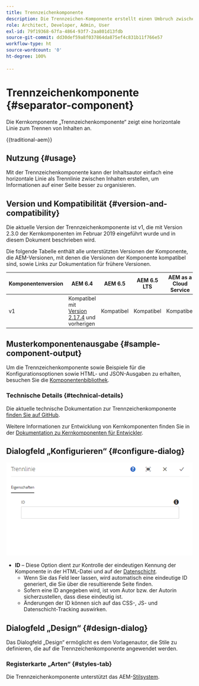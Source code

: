 ```yaml
---
title: Trennzeichenkomponente
description: Die Trennzeichen-Komponente erstellt einen Umbruch zwischen Komponenten auf einer Seite
role: Architect, Developer, Admin, User
exl-id: 79f19368-67fa-4864-93f7-2aa801d13fdb
source-git-commit: dd30def59a8f037864da875ef4c831b11f766e57
workflow-type: ht
source-wordcount: '0'
ht-degree: 100%

---
```



# Trennzeichenkomponente {#separator-component}

Die Kernkomponente „Trennzeichenkomponente“ zeigt eine horizontale Linie zum Trennen von Inhalten an.

{{traditional-aem}}

## Nutzung {#usage}

Mit der Trennzeichenkomponente kann der Inhaltsautor einfach eine horizontale Linie als Trennlinie zwischen Inhalten erstellen, um Informationen auf einer Seite besser zu organisieren.

## Version und Kompatibilität {#version-and-compatibility}

Die aktuelle Version der Trennzeichenkomponente ist v1, die mit Version 2.3.0 der Kernkomponenten im Februar 2019 eingeführt wurde und in diesem Dokument beschrieben wird.

Die folgende Tabelle enthält alle unterstützten Versionen der Komponente, die AEM-Versionen, mit denen die Versionen der Komponente kompatibel sind, sowie Links zur Dokumentation für frühere Versionen.

| Komponentenversion | AEM 6.4 | AEM 6.5 | AEM 6.5 LTS | AEM as a Cloud Service |
|---|---|---|---|---|
| v1 | Kompatibel mit<br>[Version 2.17.4](/help/versions.md) und vorherigen | Kompatibel | Kompatibel | Kompatibel |

## Musterkomponentenausgabe {#sample-component-output}

Um die Trennzeichenkomponente sowie Beispiele für die Konfigurationsoptionen sowie HTML- und JSON-Ausgaben zu erhalten, besuchen Sie die [Komponentenbibliothek](https://adobe.com/go/aem_cmp_library_separator_de).

### Technische Details {#technical-details}

Die aktuelle technische Dokumentation zur Trennzeichenkomponente [finden Sie auf GitHub](https://adobe.com/go/aem_cmp_tech_separator_v1_de).

Weitere Informationen zur Entwicklung von Kernkomponenten finden Sie in der [Dokumentation zu Kernkomponenten für Entwickler](/help/developing/overview.md).

## Dialogfeld „Konfigurieren“ {#configure-dialog}

![Dialogfeld „Bearbeiten“ der Trennzeichenkomponente](/help/assets/separator-edit.png)

* **ID** – Diese Option dient zur Kontrolle der eindeutigen Kennung der Komponente in der HTML-Datei und auf der [Datenschicht](/help/developing/data-layer/overview.md).
   * Wenn Sie das Feld leer lassen, wird automatisch eine eindeutige ID generiert, die Sie über die resultierende Seite finden.
   * Sofern eine ID angegeben wird, ist vom Autor bzw. der Autorin sicherzustellen, dass diese eindeutig ist.
   * Änderungen der ID können sich auf das CSS-, JS- und Datenschicht-Tracking auswirken.

## Dialogfeld „Design“ {#design-dialog}

Das Dialogfeld „Design“ ermöglicht es dem Vorlagenautor, die Stile zu definieren, die auf die Trennzeichenkomponente angewendet werden.

### Registerkarte „Arten“ {#styles-tab}

Die Trennzeichenkomponente unterstützt das AEM-[Stilsystem](/help/get-started/authoring.md#component-styling).
